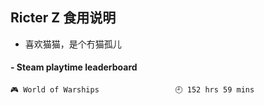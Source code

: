 ## Ricter Z 食用说明
- 喜欢猫猫，是个冇猫孤儿

<!-- steam-box start -->
#### - Steam playtime leaderboard
```text
🎮 World of Warships                 🕘 152 hrs 59 mins
```
<!-- Powered by https://github.com/YouEclipse/steam-box . -->
<!-- steam-box end -->
